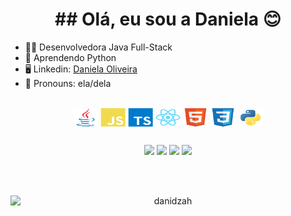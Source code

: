 <h1 align="center"> ## Olá, eu sou a Daniela 😊</h1>

- 👩‍💻 Desenvolvedora Java Full-Stack
- 🌱 Aprendendo Python
- 🖥 Linkedin: [Daniela Oliveira](https://www.linkedin.com/in/danidzah/)
- 👧 Pronouns: ela/dela

<div style="display: inline_block" align="center" ><br>
  <img align="center" alt="Dani-Java" height="30" width="40" src="https://raw.githubusercontent.com/devicons/devicon/master/icons/java/java-original.svg">
  <img align="center" alt="Dani-Js" height="30" width="40" src="https://raw.githubusercontent.com/devicons/devicon/master/icons/javascript/javascript-plain.svg">
  <img align="center" alt="Dani-Ts" height="30" width="40" src="https://raw.githubusercontent.com/devicons/devicon/master/icons/typescript/typescript-plain.svg">
  <img align="center" alt="Dani-React" height="30" width="40" src="https://raw.githubusercontent.com/devicons/devicon/master/icons/react/react-original.svg">
  <img align="center" alt="Dani-HTML" height="30" width="40" src="https://raw.githubusercontent.com/devicons/devicon/master/icons/html5/html5-original.svg">
  <img align="center" alt="Dani-CSS" height="30" width="40" src="https://raw.githubusercontent.com/devicons/devicon/master/icons/css3/css3-original.svg">
  <img align="center" alt="Dani-Python" height="30" width="40" src="https://raw.githubusercontent.com/devicons/devicon/master/icons/python/python-original.svg">
</div>
  
  ##
 
<div align="center"> 
  <a href="https://instagram.com/danidzah" target="_blank"><img src="https://img.shields.io/badge/-Instagram-%23E4405F?style=for-the-badge&logo=instagram&logoColor=white" target="_blank"></a>
  <a href = "mailto:danielaoliveirah01@gmail.com"><img src="https://img.shields.io/badge/-Gmail-%23333?style=for-the-badge&logo=gmail&logoColor=white" target="_blank"></a>
  <a href="https://www.linkedin.com/in/danidzah/" target="_blank"><img src="https://img.shields.io/badge/-LinkedIn-%230077B5?style=for-the-badge&logo=linkedin&logoColor=white" target="_blank"></a> 
 <a href="https://www.behance.net/danielaoliveirah" target="_blank"><img src="https://img.shields.io/badge/Behance-0054F7?style=for-the-badge&logo=behance&logoColor=white" target="_blank"></a> 
 
  <br><br>
  
</div>

<p align="center">
  <img src="https://github-readme-stats.vercel.app/api/top-langs?username=danidzah&show_icons=true&locale=en&theme=radical" alt="danidzah" style=' display: block; margin: 0 auto;' />
  </p>
